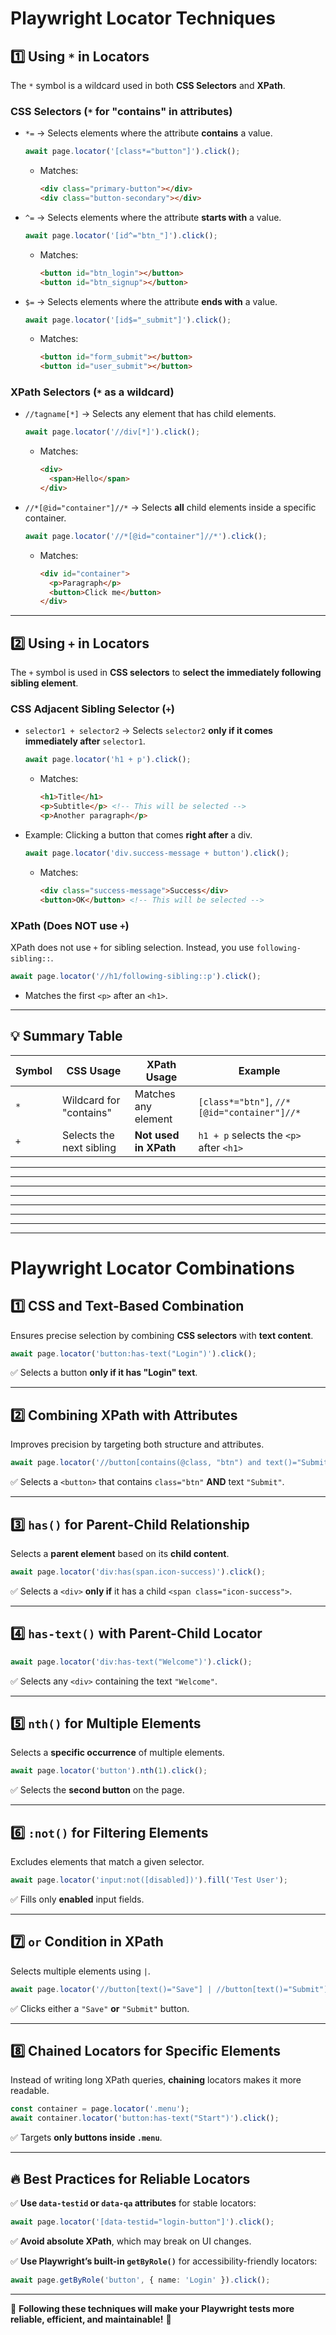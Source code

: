 # Playwright Locator Techniques

## 1️⃣ Using `*` in Locators
The `*` symbol is a wildcard used in both **CSS Selectors** and **XPath**.

### CSS Selectors (`*` for "contains" in attributes)
- `*=` → Selects elements where the attribute **contains** a value.
  ```ts
  await page.locator('[class*="button"]').click();
  ```
  - Matches:
    ```html
    <div class="primary-button"></div>
    <div class="button-secondary"></div>
    ```

- `^=` → Selects elements where the attribute **starts with** a value.
  ```ts
  await page.locator('[id^="btn_"]').click();
  ```
  - Matches:
    ```html
    <button id="btn_login"></button>
    <button id="btn_signup"></button>
    ```

- `$=` → Selects elements where the attribute **ends with** a value.
  ```ts
  await page.locator('[id$="_submit"]').click();
  ```
  - Matches:
    ```html
    <button id="form_submit"></button>
    <button id="user_submit"></button>
    ```

### XPath Selectors (`*` as a wildcard)
- `//tagname[*]` → Selects any element that has child elements.
  ```ts
  await page.locator('//div[*]').click();
  ```
  - Matches:
    ```html
    <div>
      <span>Hello</span>
    </div>
    ```

- `//*[@id="container"]//*` → Selects **all** child elements inside a specific container.
  ```ts
  await page.locator('//*[@id="container"]//*').click();
  ```
  - Matches:
    ```html
    <div id="container">
      <p>Paragraph</p>
      <button>Click me</button>
    </div>
    ```

---

## 2️⃣ Using `+` in Locators
The `+` symbol is used in **CSS selectors** to **select the immediately following sibling element**.

### CSS Adjacent Sibling Selector (`+`)
- `selector1 + selector2` → Selects `selector2` **only if it comes immediately after** `selector1`.

  ```ts
  await page.locator('h1 + p').click();
  ```
  - Matches:
    ```html
    <h1>Title</h1>
    <p>Subtitle</p> <!-- This will be selected -->
    <p>Another paragraph</p>
    ```

- Example: Clicking a button that comes **right after** a div.
  ```ts
  await page.locator('div.success-message + button').click();
  ```
  - Matches:
    ```html
    <div class="success-message">Success</div>
    <button>OK</button> <!-- This will be selected -->
    ```

### XPath (Does NOT use `+`)
XPath does not use `+` for sibling selection. Instead, you use `following-sibling::`.
  ```ts
  await page.locator('//h1/following-sibling::p').click();
  ```
  - Matches the first `<p>` after an `<h1>`.

---

## 💡 Summary Table
| Symbol  | CSS Usage | XPath Usage | Example |
|---------|-----------|-------------|---------|
| `*` | Wildcard for "contains" | Matches any element | `[class*="btn"]`, `//*[@id="container"]//*` |
| `+` | Selects the next sibling | **Not used in XPath** | `h1 + p` selects the `<p>` after `<h1>` |






---
---
---
---
---
---
---
---





# Playwright Locator Combinations



## **1️⃣ CSS and Text-Based Combination**
Ensures precise selection by combining **CSS selectors** with **text content**.

```ts
await page.locator('button:has-text("Login")').click();
```

✅ Selects a button **only if it has "Login" text**.

---

## **2️⃣ Combining XPath with Attributes**
Improves precision by targeting both structure and attributes.

```ts
await page.locator('//button[contains(@class, "btn") and text()="Submit"]').click();
```

✅ Selects a `<button>` that contains `class="btn"` **AND** text `"Submit"`.

---

## **3️⃣ `has()` for Parent-Child Relationship**
Selects a **parent element** based on its **child content**.

```ts
await page.locator('div:has(span.icon-success)').click();
```

✅ Selects a `<div>` **only if** it has a child `<span class="icon-success">`.

---

## **4️⃣ `has-text()` with Parent-Child Locator**
```ts
await page.locator('div:has-text("Welcome")').click();
```

✅ Selects any `<div>` containing the text `"Welcome"`.

---

## **5️⃣ `nth()` for Multiple Elements**
Selects a **specific occurrence** of multiple elements.

```ts
await page.locator('button').nth(1).click();
```

✅ Selects the **second button** on the page.

---

## **6️⃣ `:not()` for Filtering Elements**
Excludes elements that match a given selector.

```ts
await page.locator('input:not([disabled])').fill('Test User');
```

✅ Fills only **enabled** input fields.

---

## **7️⃣ `or` Condition in XPath**
Selects multiple elements using `|`.

```ts
await page.locator('//button[text()="Save"] | //button[text()="Submit"]').click();
```

✅ Clicks either a `"Save"` **or** `"Submit"` button.

---

## **8️⃣ Chained Locators for Specific Elements**
Instead of writing long XPath queries, **chaining** locators makes it more readable.

```ts
const container = page.locator('.menu');
await container.locator('button:has-text("Start")').click();
```

✅ Targets **only buttons inside `.menu`**.

---

## **🔥 Best Practices for Reliable Locators**
✅ **Use `data-testid` or `data-qa` attributes** for stable locators:

```ts
await page.locator('[data-testid="login-button"]').click();
```

✅ **Avoid absolute XPath**, which may break on UI changes.

✅ **Use Playwright’s built-in `getByRole()`** for accessibility-friendly locators:

```ts
await page.getByRole('button', { name: 'Login' }).click();
```

---

🎯 **Following these techniques will make your Playwright tests more reliable, efficient, and maintainable!** 🚀


